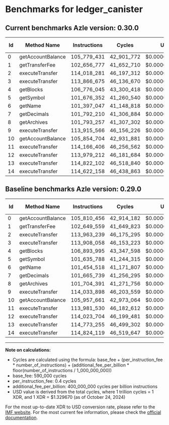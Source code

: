 # Benchmarks for ledger_canister

## Current benchmarks Azle version: 0.30.0

| Id  | Method Name       | Instructions | Cycles     | USD           | USD/Million Calls | Change                              |
| --- | ----------------- | ------------ | ---------- | ------------- | ----------------- | ----------------------------------- |
| 0   | getAccountBalance | 105_779_431  | 42_901_772 | $0.0000570452 | $57.04            | <font color="green">-31_025</font>  |
| 1   | getTransferFee    | 102_656_777  | 41_652_710 | $0.0000553844 | $55.38            | <font color="red">+7_218</font>     |
| 2   | executeTransfer   | 114_018_281  | 46_197_312 | $0.0000614272 | $61.42            | <font color="red">+55_042</font>    |
| 3   | executeTransfer   | 113_866_675  | 46_136_670 | $0.0000613465 | $61.34            | <font color="green">-41_383</font>  |
| 4   | getBlocks         | 106_776_045  | 43_300_418 | $0.0000575753 | $57.57            | <font color="green">-117_950</font> |
| 5   | getSymbol         | 101_676_352  | 41_260_540 | $0.0000548629 | $54.86            | <font color="red">+40_564</font>    |
| 6   | getName           | 101_397_047  | 41_148_818 | $0.0000547143 | $54.71            | <font color="green">-57_471</font>  |
| 7   | getDecimals       | 101_792_210  | 41_306_884 | $0.0000549245 | $54.92            | <font color="red">+126_471</font>   |
| 8   | getArchives       | 101_793_257  | 41_307_302 | $0.0000549251 | $54.92            | <font color="red">+88_866</font>    |
| 9   | executeTransfer   | 113_915_566  | 46_156_226 | $0.0000613725 | $61.37            | <font color="green">-118_332</font> |
| 10  | getAccountBalance | 105_854_704  | 42_931_881 | $0.0000570852 | $57.08            | <font color="green">-102_957</font> |
| 11  | executeTransfer   | 114_166_406  | 46_256_562 | $0.0000615060 | $61.50            | <font color="red">+184_876</font>   |
| 12  | executeTransfer   | 113_979_212  | 46_181_684 | $0.0000614064 | $61.40            | <font color="green">-44_492</font>  |
| 13  | executeTransfer   | 114_822_102  | 46_518_840 | $0.0000618547 | $61.85            | <font color="red">+48_847</font>    |
| 14  | executeTransfer   | 114_622_158  | 46_438_863 | $0.0000617484 | $61.74            | <font color="green">-201_961</font> |

## Baseline benchmarks Azle version: 0.29.0

| Id  | Method Name       | Instructions | Cycles     | USD           | USD/Million Calls |
| --- | ----------------- | ------------ | ---------- | ------------- | ----------------- |
| 0   | getAccountBalance | 105_810_456  | 42_914_182 | $0.0000570617 | $57.06            |
| 1   | getTransferFee    | 102_649_559  | 41_649_823 | $0.0000553805 | $55.38            |
| 2   | executeTransfer   | 113_963_239  | 46_175_295 | $0.0000613979 | $61.39            |
| 3   | executeTransfer   | 113_908_058  | 46_153_223 | $0.0000613686 | $61.36            |
| 4   | getBlocks         | 106_893_995  | 43_347_598 | $0.0000576380 | $57.63            |
| 5   | getSymbol         | 101_635_788  | 41_244_315 | $0.0000548413 | $54.84            |
| 6   | getName           | 101_454_518  | 41_171_807 | $0.0000547449 | $54.74            |
| 7   | getDecimals       | 101_665_739  | 41_256_295 | $0.0000548573 | $54.85            |
| 8   | getArchives       | 101_704_391  | 41_271_756 | $0.0000548778 | $54.87            |
| 9   | executeTransfer   | 114_033_898  | 46_203_559 | $0.0000614355 | $61.43            |
| 10  | getAccountBalance | 105_957_661  | 42_973_064 | $0.0000571400 | $57.13            |
| 11  | executeTransfer   | 113_981_530  | 46_182_612 | $0.0000614076 | $61.40            |
| 12  | executeTransfer   | 114_023_704  | 46_199_481 | $0.0000614301 | $61.43            |
| 13  | executeTransfer   | 114_773_255  | 46_499_302 | $0.0000618287 | $61.82            |
| 14  | executeTransfer   | 114_824_119  | 46_519_647 | $0.0000618558 | $61.85            |

---

**Note on calculations:**

- Cycles are calculated using the formula: base_fee + (per_instruction_fee \* number_of_instructions) + (additional_fee_per_billion \* floor(number_of_instructions / 1_000_000_000))
- base_fee: 590_000 cycles
- per_instruction_fee: 0.4 cycles
- additional_fee_per_billion: 400_000_000 cycles per billion instructions
- USD value is derived from the total cycles, where 1 trillion cycles = 1 XDR, and 1 XDR = $1.329670 (as of October 24, 2024)

For the most up-to-date XDR to USD conversion rate, please refer to the [IMF website](https://www.imf.org/external/np/fin/data/rms_sdrv.aspx).
For the most current fee information, please check the [official documentation](https://internetcomputer.org/docs/current/developer-docs/gas-cost#execution).
